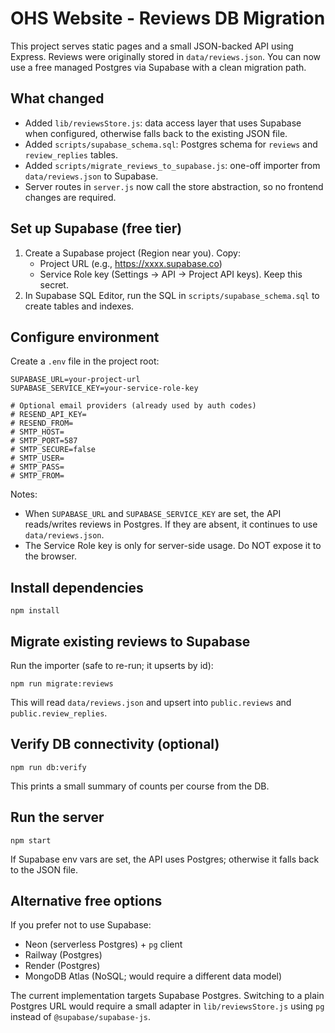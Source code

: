 # OHS Website - Reviews DB Migration

This project serves static pages and a small JSON-backed API using Express. Reviews were originally stored in `data/reviews.json`. You can now use a free managed Postgres via Supabase with a clean migration path.

## What changed

- Added `lib/reviewsStore.js`: data access layer that uses Supabase when configured, otherwise falls back to the existing JSON file.
- Added `scripts/supabase_schema.sql`: Postgres schema for `reviews` and `review_replies` tables.
- Added `scripts/migrate_reviews_to_supabase.js`: one-off importer from `data/reviews.json` to Supabase.
- Server routes in `server.js` now call the store abstraction, so no frontend changes are required.

## Set up Supabase (free tier)

1. Create a Supabase project (Region near you). Copy:
   - Project URL (e.g., https://xxxx.supabase.co)
   - Service Role key (Settings → API → Project API keys). Keep this secret.
2. In Supabase SQL Editor, run the SQL in `scripts/supabase_schema.sql` to create tables and indexes.

## Configure environment

Create a `.env` file in the project root:

```
SUPABASE_URL=your-project-url
SUPABASE_SERVICE_KEY=your-service-role-key

# Optional email providers (already used by auth codes)
# RESEND_API_KEY=
# RESEND_FROM=
# SMTP_HOST=
# SMTP_PORT=587
# SMTP_SECURE=false
# SMTP_USER=
# SMTP_PASS=
# SMTP_FROM=
```

Notes:
- When `SUPABASE_URL` and `SUPABASE_SERVICE_KEY` are set, the API reads/writes reviews in Postgres. If they are absent, it continues to use `data/reviews.json`.
- The Service Role key is only for server-side usage. Do NOT expose it to the browser.

## Install dependencies

```
npm install
```

## Migrate existing reviews to Supabase

Run the importer (safe to re-run; it upserts by id):

```
npm run migrate:reviews
```

This will read `data/reviews.json` and upsert into `public.reviews` and `public.review_replies`.

## Verify DB connectivity (optional)

```
npm run db:verify
```

This prints a small summary of counts per course from the DB.

## Run the server

```
npm start
```

If Supabase env vars are set, the API uses Postgres; otherwise it falls back to the JSON file.

## Alternative free options

If you prefer not to use Supabase:
- Neon (serverless Postgres) + `pg` client
- Railway (Postgres)
- Render (Postgres)
- MongoDB Atlas (NoSQL; would require a different data model)

The current implementation targets Supabase Postgres. Switching to a plain Postgres URL would require a small adapter in `lib/reviewsStore.js` using `pg` instead of `@supabase/supabase-js`.
